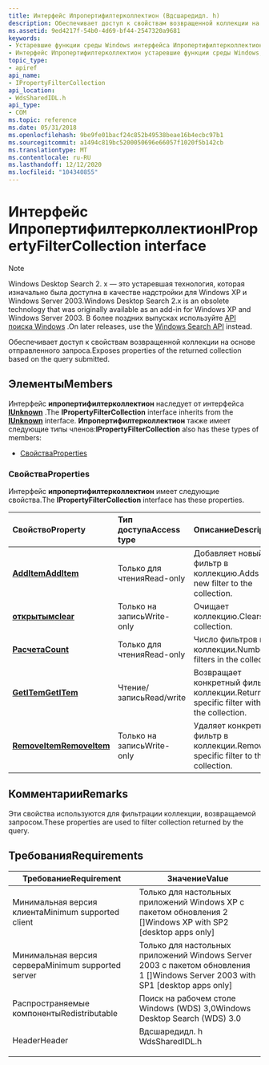 ```yaml
---
title: Интерфейс Ипропертифилтерколлектион (Вдсшаредидл. h)
description: Обеспечивает доступ к свойствам возвращенной коллекции на основе отправленного запроса.
ms.assetid: 9ed4217f-54b0-4d69-bf44-2547320a9681
keywords:
- Устаревшие функции среды Windows интерфейса Ипропертифилтерколлектион
- Интерфейс Ипропертифилтерколлектион устаревшие функции среды Windows, описание
topic_type:
- apiref
api_name:
- IPropertyFilterCollection
api_location:
- WdsSharedIDL.h
api_type:
- COM
ms.topic: reference
ms.date: 05/31/2018
ms.openlocfilehash: 9be9fe01bacf24c852b49538beae16b4ecbc97b1
ms.sourcegitcommit: a1494c819bc5200050696e66057f1020f5b142cb
ms.translationtype: MT
ms.contentlocale: ru-RU
ms.lasthandoff: 12/12/2020
ms.locfileid: "104340855"
---
```

# <a name="ipropertyfiltercollection-interface"></a><span data-ttu-id="dedb1-105">Интерфейс Ипропертифилтерколлектион</span><span class="sxs-lookup"><span data-stu-id="dedb1-105">IPropertyFilterCollection interface</span></span>

> [!NOTE]
> <span data-ttu-id="dedb1-106">Windows Desktop Search 2. x — это устаревшая технология, которая изначально была доступна в качестве надстройки для Windows XP и Windows Server 2003.</span><span class="sxs-lookup"><span data-stu-id="dedb1-106">Windows Desktop Search 2.x is an obsolete technology that was originally available as an add-in for Windows XP and Windows Server 2003.</span></span> <span data-ttu-id="dedb1-107">В более поздних выпусках используйте [API поиска Windows](../search/-search-reference-entry-page.md) .</span><span class="sxs-lookup"><span data-stu-id="dedb1-107">On later releases, use the [Windows Search API](../search/-search-reference-entry-page.md) instead.</span></span> 

<span data-ttu-id="dedb1-108">Обеспечивает доступ к свойствам возвращенной коллекции на основе отправленного запроса.</span><span class="sxs-lookup"><span data-stu-id="dedb1-108">Exposes properties of the returned collection based on the query submitted.</span></span>

## <a name="members"></a><span data-ttu-id="dedb1-109">Элементы</span><span class="sxs-lookup"><span data-stu-id="dedb1-109">Members</span></span>

<span data-ttu-id="dedb1-110">Интерфейс **ипропертифилтерколлектион** наследует от интерфейса [**IUnknown**](/windows/desktop/api/unknwn/nn-unknwn-iunknown) .</span><span class="sxs-lookup"><span data-stu-id="dedb1-110">The **IPropertyFilterCollection** interface inherits from the [**IUnknown**](/windows/desktop/api/unknwn/nn-unknwn-iunknown) interface.</span></span> <span data-ttu-id="dedb1-111">**Ипропертифилтерколлектион** также имеет следующие типы членов:</span><span class="sxs-lookup"><span data-stu-id="dedb1-111">**IPropertyFilterCollection** also has these types of members:</span></span>

-   [<span data-ttu-id="dedb1-112">Свойства</span><span class="sxs-lookup"><span data-stu-id="dedb1-112">Properties</span></span>](#properties)

### <a name="properties"></a><span data-ttu-id="dedb1-113">Свойства</span><span class="sxs-lookup"><span data-stu-id="dedb1-113">Properties</span></span>

<span data-ttu-id="dedb1-114">Интерфейс **ипропертифилтерколлектион** имеет следующие свойства.</span><span class="sxs-lookup"><span data-stu-id="dedb1-114">The **IPropertyFilterCollection** interface has these properties.</span></span>



| <span data-ttu-id="dedb1-115">Свойство</span><span class="sxs-lookup"><span data-stu-id="dedb1-115">Property</span></span>                                                                         | <span data-ttu-id="dedb1-116">Тип доступа</span><span class="sxs-lookup"><span data-stu-id="dedb1-116">Access type</span></span>           | <span data-ttu-id="dedb1-117">Описание</span><span class="sxs-lookup"><span data-stu-id="dedb1-117">Description</span></span>                                                  |
|:---------------------------------------------------------------------------------|:----------------------|:-------------------------------------------------------------|
| [<span data-ttu-id="dedb1-118">**AddItem**</span><span class="sxs-lookup"><span data-stu-id="dedb1-118">**AddItem**</span></span>](-search-2x-ipropertyfiltercollection-additem.md)<br/>       | <span data-ttu-id="dedb1-119">Только для чтения</span><span class="sxs-lookup"><span data-stu-id="dedb1-119">Read-only</span></span><br/>  | <span data-ttu-id="dedb1-120">Добавляет новый фильтр в коллекцию.</span><span class="sxs-lookup"><span data-stu-id="dedb1-120">Adds a new filter to the collection.</span></span> <br/>             |
| [<span data-ttu-id="dedb1-121">**открытым**</span><span class="sxs-lookup"><span data-stu-id="dedb1-121">**clear**</span></span>](-search-2x-ipropertyfiltercollection-clear.md)<br/>           | <span data-ttu-id="dedb1-122">Только на запись</span><span class="sxs-lookup"><span data-stu-id="dedb1-122">Write-only</span></span><br/> | <span data-ttu-id="dedb1-123">Очищает коллекцию.</span><span class="sxs-lookup"><span data-stu-id="dedb1-123">Clears the collection.</span></span> <br/>                           |
| [<span data-ttu-id="dedb1-124">**Расчета**</span><span class="sxs-lookup"><span data-stu-id="dedb1-124">**Count**</span></span>](-search-2x-ipropertyfiltercollection-count.md)<br/>           | <span data-ttu-id="dedb1-125">Только для чтения</span><span class="sxs-lookup"><span data-stu-id="dedb1-125">Read-only</span></span><br/>  | <span data-ttu-id="dedb1-126">Число фильтров в коллекции.</span><span class="sxs-lookup"><span data-stu-id="dedb1-126">Number of filters in the collection.</span></span> <br/>             |
| [<span data-ttu-id="dedb1-127">**GetITem**</span><span class="sxs-lookup"><span data-stu-id="dedb1-127">**GetITem**</span></span>](-search-2x-ipropertyfiltercollection-getitem.md)<br/>       | <span data-ttu-id="dedb1-128">Чтение/запись</span><span class="sxs-lookup"><span data-stu-id="dedb1-128">Read/write</span></span><br/> | <span data-ttu-id="dedb1-129">Возвращает конкретный фильтр в коллекции.</span><span class="sxs-lookup"><span data-stu-id="dedb1-129">Returns a specific filter within the collection.</span></span> <br/> |
| [<span data-ttu-id="dedb1-130">**RemoveItem**</span><span class="sxs-lookup"><span data-stu-id="dedb1-130">**RemoveItem**</span></span>](-search-2x-ipropertyfiltercollection-removeitem.md)<br/> | <span data-ttu-id="dedb1-131">Только на запись</span><span class="sxs-lookup"><span data-stu-id="dedb1-131">Write-only</span></span><br/> | <span data-ttu-id="dedb1-132">Удаляет конкретный фильтр в коллекции.</span><span class="sxs-lookup"><span data-stu-id="dedb1-132">Removes a specific filter to the collection.</span></span> <br/>     |



 

## <a name="remarks"></a><span data-ttu-id="dedb1-133">Комментарии</span><span class="sxs-lookup"><span data-stu-id="dedb1-133">Remarks</span></span>

<span data-ttu-id="dedb1-134">Эти свойства используются для фильтрации коллекции, возвращаемой запросом.</span><span class="sxs-lookup"><span data-stu-id="dedb1-134">These properties are used to filter collection returned by the query.</span></span>

## <a name="requirements"></a><span data-ttu-id="dedb1-135">Требования</span><span class="sxs-lookup"><span data-stu-id="dedb1-135">Requirements</span></span>



| <span data-ttu-id="dedb1-136">Требование</span><span class="sxs-lookup"><span data-stu-id="dedb1-136">Requirement</span></span> | <span data-ttu-id="dedb1-137">Значение</span><span class="sxs-lookup"><span data-stu-id="dedb1-137">Value</span></span> |
|-------------------------------------|-------------------------------------------------------------------------------------------|
| <span data-ttu-id="dedb1-138">Минимальная версия клиента</span><span class="sxs-lookup"><span data-stu-id="dedb1-138">Minimum supported client</span></span><br/> | <span data-ttu-id="dedb1-139">Только для настольных приложений Windows XP с пакетом обновления 2 \[\]</span><span class="sxs-lookup"><span data-stu-id="dedb1-139">Windows XP with SP2 \[desktop apps only\]</span></span><br/>                                      |
| <span data-ttu-id="dedb1-140">Минимальная версия сервера</span><span class="sxs-lookup"><span data-stu-id="dedb1-140">Minimum supported server</span></span><br/> | <span data-ttu-id="dedb1-141">Только для настольных приложений Windows Server 2003 с пакетом обновления 1 \[\]</span><span class="sxs-lookup"><span data-stu-id="dedb1-141">Windows Server 2003 with SP1 \[desktop apps only\]</span></span><br/>                             |
| <span data-ttu-id="dedb1-142">Распространяемые компоненты</span><span class="sxs-lookup"><span data-stu-id="dedb1-142">Redistributable</span></span><br/>          | <span data-ttu-id="dedb1-143">Поиск на рабочем столе Windows (WDS) 3,0</span><span class="sxs-lookup"><span data-stu-id="dedb1-143">Windows Desktop Search (WDS) 3.0</span></span><br/>                                               |
| <span data-ttu-id="dedb1-144">Header</span><span class="sxs-lookup"><span data-stu-id="dedb1-144">Header</span></span><br/>                   | <dl> <span data-ttu-id="dedb1-145"><dt>Вдсшаредидл. h</dt></span><span class="sxs-lookup"><span data-stu-id="dedb1-145"><dt>WdsSharedIDL.h</dt></span></span> </dl> |



 

